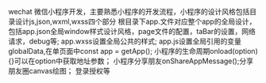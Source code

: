 wechat
微信小程序开发，主要熟悉小程序的开发流程，小程序的设计风格包括目录设计js,json,wxml,wxss四个部分
根目录下app.文件对应整个app的全局设计，包括app.json全局window样式设计风格，page文件的配置，taBar的设置，网络请求，debug等;
app.wxss设置全局公共的样式;
app.js设置全局引用的变量globalData,在单页面中const app = getApp();
小程序的生命周期onload(option){}可以在option中获取地址参数；
小程序分享朋友onShareAppMessage();分享朋友圈canvas绘图；
登录授权等
